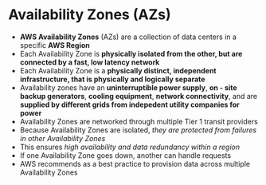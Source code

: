# Availability Zones (AZs)

* **AWS Availability Zones** (AZs) are a collection of data centers in a specific **AWS Region**
* Each Availability Zone is **physically isolated from the other, but are connected by a fast, low latency network**
* Each Availability Zone is a **physically distinct, independent infrastructure, that is physically and logically separate**
* Availability zones have an **uninterruptible power supply**, **on - site backup generators**, **cooling equipment**, **network connectivity**, and are **supplied by different grids from indepedent utility companies for power**
* Availability Zones are networked through multiple Tier 1 transit providers
* Because Availability Zones are isolated, *they are protected from failures in other Availability Zones*
* This ensures *high availability and data redundancy within a region*
* If one Availability Zone goes down, another can handle requests
* AWS recommends as a best practice to provision data across multiple Availability Zones
